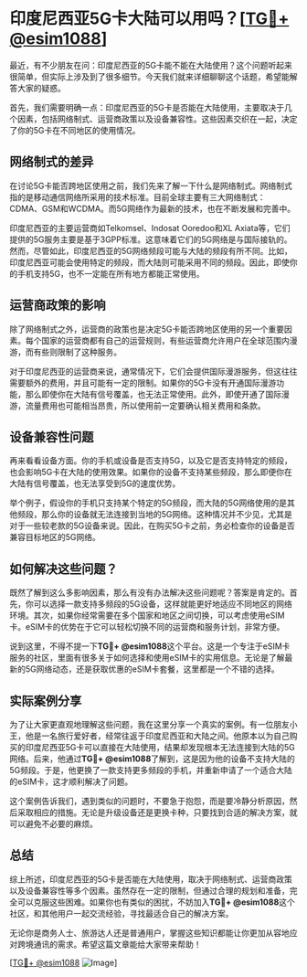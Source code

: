 # 印度尼西亚5G卡大陆可以用吗？[[TG💪+ @esim1088](https://t.me/s/esim1088)]

最近，有不少朋友在问：印度尼西亚的5G卡能不能在大陆使用？这个问题听起来很简单，但实际上涉及到了很多细节。今天我们就来详细聊聊这个话题，希望能解答大家的疑惑。

首先，我们需要明确一点：印度尼西亚的5G卡是否能在大陆使用，主要取决于几个因素，包括网络制式、运营商政策以及设备兼容性。这些因素交织在一起，决定了你的5G卡在不同地区的使用情况。

## 网络制式的差异

在讨论5G卡能否跨地区使用之前，我们先来了解一下什么是网络制式。网络制式指的是移动通信网络所采用的技术标准。目前全球主要有三大网络制式：CDMA、GSM和WCDMA。而5G网络作为最新的技术，也在不断发展和完善中。

印度尼西亚的主要运营商如Telkomsel、Indosat Ooredoo和XL Axiata等，它们提供的5G服务主要是基于3GPP标准。这意味着它们的5G网络是与国际接轨的。然而，尽管如此，印度尼西亚的5G网络频段可能与大陆的频段有所不同。比如，印度尼西亚可能会使用特定的频段，而大陆则可能采用不同的频段。因此，即使你的手机支持5G，也不一定能在所有地方都能正常使用。

## 运营商政策的影响

除了网络制式之外，运营商的政策也是决定5G卡能否跨地区使用的另一个重要因素。每个国家的运营商都有自己的运营规则，有些运营商允许用户在全球范围内漫游，而有些则限制了这种服务。

对于印度尼西亚的运营商来说，通常情况下，它们会提供国际漫游服务，但这往往需要额外的费用，并且可能有一定的限制。如果你的5G卡没有开通国际漫游功能，那么即使你在大陆有信号覆盖，也无法正常使用。此外，即使开通了国际漫游，流量费用也可能相当昂贵，所以使用前一定要确认相关费用和条款。

## 设备兼容性问题

再来看看设备方面。你的手机或设备是否支持5G，以及它是否支持特定的频段，也会影响5G卡在大陆的使用效果。如果你的设备不支持某些频段，那么即便你在大陆有信号覆盖，也无法享受到5G的速度优势。

举个例子，假设你的手机只支持某个特定的5G频段，而大陆的5G网络使用的是其他频段，那么你的设备就无法连接到当地的5G网络。这种情况并不少见，尤其是对于一些较老款的5G设备来说。因此，在购买5G卡之前，务必检查你的设备是否兼容目标地区的5G网络。

## 如何解决这些问题？

既然了解到这么多影响因素，那么有没有办法解决这些问题呢？答案是肯定的。首先，你可以选择一款支持多频段的5G设备，这样就能更好地适应不同地区的网络环境。其次，如果你经常需要在多个国家和地区之间切换，可以考虑使用eSIM卡。eSIM卡的优势在于它可以轻松切换不同的运营商和服务计划，非常方便。

说到这里，不得不提一下**TG💪+ @esim1088**这个平台。这是一个专注于eSIM卡服务的社区，里面有很多关于如何选择和使用eSIM卡的实用信息。无论是了解最新的5G网络动态，还是获取优惠的eSIM卡套餐，这里都是一个不错的选择。

## 实际案例分享

为了让大家更直观地理解这些问题，我在这里分享一个真实的案例。有一位朋友小王，他是一名旅行爱好者，经常往返于印度尼西亚和大陆之间。他原本以为自己购买的印度尼西亚5G卡可以直接在大陆使用，结果却发现根本无法连接到大陆的5G网络。后来，他通过**TG💪+ @esim1088**了解到，这是因为他的设备不支持大陆的5G频段。于是，他更换了一款支持更多频段的手机，并重新申请了一个适合大陆的eSIM卡，这才顺利解决了问题。

这个案例告诉我们，遇到类似的问题时，不要急于抱怨，而是要冷静分析原因，然后采取相应的措施。无论是升级设备还是更换卡种，只要找到合适的解决方案，就可以避免不必要的麻烦。

## 总结

综上所述，印度尼西亚的5G卡是否能在大陆使用，取决于网络制式、运营商政策以及设备兼容性等多个因素。虽然存在一定的限制，但通过合理的规划和准备，完全可以克服这些困难。如果你也有类似的困扰，不妨加入**TG💪+ @esim1088**这个社区，和其他用户一起交流经验，寻找最适合自己的解决方案。

无论你是商务人士、旅游达人还是普通用户，掌握这些知识都能让你更加从容地应对跨境通讯的需求。希望这篇文章能给大家带来帮助！ 

[[TG💪+ @esim1088](https://t.me/s/esim1088) ![Image](https://i.postimg.cc/4NQfJmqS/Snipaste-2025-05-13-00-14-12.png)]
